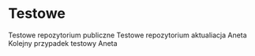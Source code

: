 # Testowe
Testowe repozytorium publiczne
Testowe repozytorium aktualiacja Aneta
Kolejny przypadek testowy Aneta
